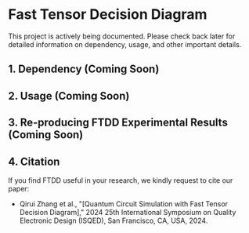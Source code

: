 # Fast Tensor Decision Diagram

This project is actively being documented. Please check back later for detailed information on dependency, usage, and other important details.

## 1. Dependency (Coming Soon)

## 2. Usage (Coming Soon)

## 3. Re-producing FTDD Experimental Results (Coming Soon)

## 4. Citation

If you find FTDD useful in your research, we kindly request to cite our paper:
 - Qirui Zhang et al., "[Quantum Circuit Simulation with Fast Tensor Decision Diagram]," 2024 25th International Symposium on Quality Electronic Design (ISQED), San Francisco, CA, USA, 2024.
